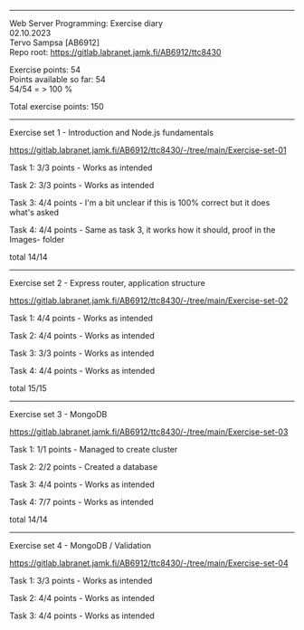---------------------

Web Server Programming: Exercise diary  
02.10.2023  
Tervo Sampsa [AB6912]  
Repo root: https://gitlab.labranet.jamk.fi/AB6912/ttc8430  

Exercise points: 54  
Points available so far: 54  
54/54 = > 100 %  

Total exercise points: 150

-----------------

Exercise set 1 - Introduction and Node.js fundamentals   

https://gitlab.labranet.jamk.fi/AB6912/ttc8430/-/tree/main/Exercise-set-01  

Task 1: 3/3 points - Works as intended  

Task 2: 3/3 points - Works as intended  

Task 3: 4/4 points - I'm a bit unclear if this is 100% correct but it does what's asked

Task 4: 4/4 points - Same as task 3, it works how it should, proof in the Images- folder

total 14/14  

------------------

Exercise set 2 - Express router, application structure   

https://gitlab.labranet.jamk.fi/AB6912/ttc8430/-/tree/main/Exercise-set-02  

Task 1: 4/4 points - Works as intended  

Task 2: 4/4 points - Works as intended  

Task 3: 3/3 points - Works as intended

Task 4: 4/4 points - Works as intended

total 15/15  

------------------
Exercise set 3 - MongoDB  

https://gitlab.labranet.jamk.fi/AB6912/ttc8430/-/tree/main/Exercise-set-03  

Task 1: 1/1 points - Managed to create cluster  

Task 2: 2/2 points - Created a database  

Task 3: 4/4 points - Works as intended

Task 4: 7/7 points - Works as intended

total 14/14  

------------------
Exercise set 4 - MongoDB / Validation  

https://gitlab.labranet.jamk.fi/AB6912/ttc8430/-/tree/main/Exercise-set-04  

Task 1: 3/3 points - Works as intended  

Task 2: 4/4 points - Works as intended  

Task 3: 4/4 points - Works as intended
